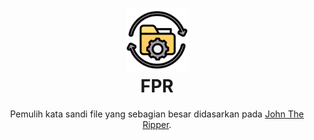 <h1 align="center">
  <img src="https://github.com/bgropay/fpr/blob/main/img/recovery.png" width=100 height=100/><br>
FPR</h1>

<p align="center">
  <span>Pemulih kata sandi file yang sebagian besar didasarkan pada <a href="https://www.openwall.com/john/">John The Ripper</a>.</span>
</p>

